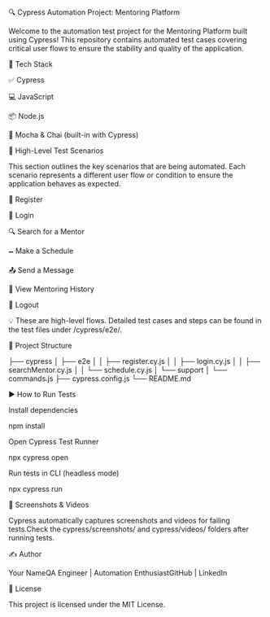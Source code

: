 🔍 Cypress Automation Project: Mentoring Platform

Welcome to the automation test project for the Mentoring Platform built using Cypress! This repository contains automated test cases covering critical user flows to ensure the stability and quality of the application.

🚀 Tech Stack

✅ Cypress

💻 JavaScript

📦 Node.js

🧪 Mocha & Chai (built-in with Cypress)

🎯 High-Level Test Scenarios

This section outlines the key scenarios that are being automated. Each scenario represents a different user flow or condition to ensure the application behaves as expected.

📝 Register

🔐 Login

🔍 Search for a Mentor

🗕️ Make a Schedule

📤 Send a Message

🧾 View Mentoring History

🚪 Logout

💡 These are high-level flows. Detailed test cases and steps can be found in the test files under /cypress/e2e/.

📁 Project Structure

├── cypress
│ ├── e2e
│ │ ├── register.cy.js
│ │ ├── login.cy.js
│ │ ├── searchMentor.cy.js
│ │ └── schedule.cy.js
│ └── support
│ └── commands.js
├── cypress.config.js
└── README.md

▶️ How to Run Tests

Install dependencies

npm install

Open Cypress Test Runner

npx cypress open

Run tests in CLI (headless mode)

npx cypress run

📸 Screenshots & Videos

Cypress automatically captures screenshots and videos for failing tests.Check the cypress/screenshots/ and cypress/videos/ folders after running tests.

✍️ Author

Your NameQA Engineer | Automation EnthusiastGitHub | LinkedIn

📃 License

This project is licensed under the MIT License.

